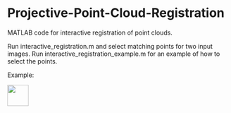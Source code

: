 # Projective-Point-Cloud-Registration


MATLAB code for interactive registration of point clouds.

Run interactive_registration.m and select matching points
for two input images. Run interactive_registration_example.m for 
an example of how to select the points. 


Example:


<img src="https://github.com/ambient-space/Projective-Point-Cloud-Registration/heatmap_conv.png" width="48">
